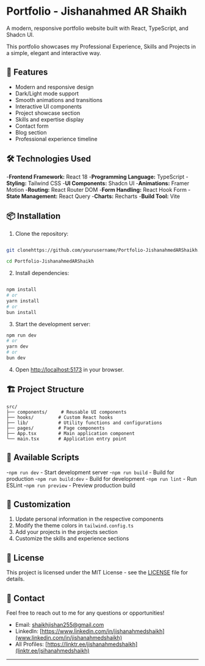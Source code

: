# Portfolio - Jishanahmed AR Shaikh

A modern, responsive portfolio website built with React, TypeScript, and Shadcn UI.

This portfolio showcases my Professional Experience, Skills and Projects in a simple, elegant and interactive way.

## 🚀 Features

- Modern and responsive design
- Dark/Light mode support
- Smooth animations and transitions
- Interactive UI components
- Project showcase section
- Skills and expertise display
- Contact form
- Blog section
- Professional experience timeline

## 🛠️ Technologies Used

-**Frontend Framework:** React 18
-**Programming Language:** TypeScript
-**Styling:** Tailwind CSS
-**UI Components:** Shadcn UI
-**Animations:** Framer Motion
-**Routing:** React Router DOM
-**Form Handling:** React Hook Form
-**State Management:** React Query
-**Charts:** Recharts
-**Build Tool:** Vite

## 📦 Installation

1. Clone the repository:

```bash

git clonehttps://github.com/yourusername/Portfolio-JishanahmedARShaikh.git

cd Portfolio-JishanahmedARShaikh

```

2. Install dependencies:

```bash

npm install
# or
yarn install
# or
bun install

```

3. Start the development server:

```bash
npm run dev
# or
yarn dev
# or
bun dev
```

4. Open [http://localhost:5173](http://localhost:5173) in your browser.

## 🏗️ Project Structure

```
src/
├── components/     # Reusable UI components
├── hooks/         # Custom React hooks
├── lib/           # Utility functions and configurations
├── pages/         # Page components
├── App.tsx        # Main application component
└── main.tsx       # Application entry point
```

## 📝 Available Scripts

-`npm run dev` - Start development server
-`npm run build` - Build for production
-`npm run build:dev` - Build for development
-`npm run lint` - Run ESLint
-`npm run preview` - Preview production build

## 🎨 Customization

1. Update personal information in the respective components
2. Modify the theme colors in `tailwind.config.ts`
3. Add your projects in the projects section
4. Customize the skills and experience sections

## 📄 License

This project is licensed under the MIT License - see the [LICENSE](LICENSE) file for details.

## 🤝 Contact

Feel free to reach out to me for any questions or opportunities!

- Email: [shaikhjishan255@gmail.com](shaikhjishan255@gmail.com)
- LinkedIn: [https://www.linkedin.com/in/jishanahmedshaikh](www.linkedin.com/in/jishanahmedshaikh)
- All Profiles: [https://linktr.ee/jishanahmedshaikh](linktr.ee/jsihanahmedshaikh)

---